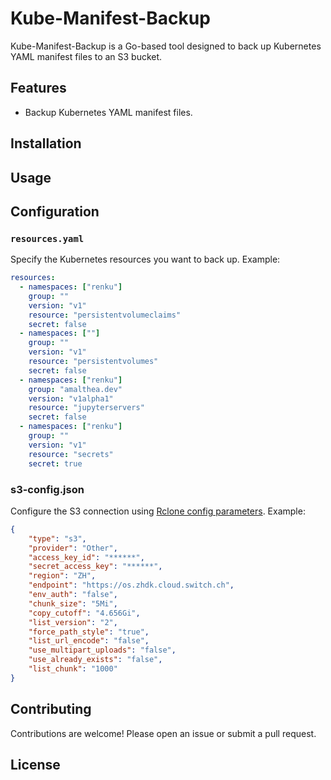 # Kube-Manifest-Backup

Kube-Manifest-Backup is a Go-based tool designed to back up Kubernetes YAML manifest files to an S3 bucket.

## Features

- Backup Kubernetes YAML manifest files.

## Installation

## Usage

## Configuration

### `resources.yaml`

Specify the Kubernetes resources you want to back up. Example:

```yaml
resources:
  - namespaces: ["renku"]
    group: ""
    version: "v1"
    resource: "persistentvolumeclaims"
    secret: false
  - namespaces: [""]
    group: ""
    version: "v1"
    resource: "persistentvolumes"
    secret: false
  - namespaces: ["renku"]
    group: "amalthea.dev"
    version: "v1alpha1"
    resource: "jupyterservers"
    secret: false
  - namespaces: ["renku"]
    group: ""
    version: "v1"
    resource: "secrets"
    secret: true
```

### s3-config.json

Configure the S3 connection using [Rclone config parameters](https://rclone.org/s3/#standard-options). Example:

```json
{
    "type": "s3",
    "provider": "Other",
    "access_key_id": "******",
    "secret_access_key": "******",
    "region": "ZH",
    "endpoint": "https://os.zhdk.cloud.switch.ch",
    "env_auth": "false",
    "chunk_size": "5Mi",
    "copy_cutoff": "4.656Gi",
    "list_version": "2",
    "force_path_style": "true",
    "list_url_encode": "false",
    "use_multipart_uploads": "false",
    "use_already_exists": "false",
    "list_chunk": "1000"
}
```

## Contributing
Contributions are welcome! Please open an issue or submit a pull request.

## License